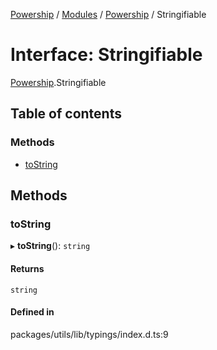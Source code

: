 [Powership](../README.md) / [Modules](../modules.md) / [Powership](../modules/Powership.md) / Stringifiable

# Interface: Stringifiable

[Powership](../modules/Powership.md).Stringifiable

## Table of contents

### Methods

- [toString](Powership.Stringifiable.md#tostring)

## Methods

### toString

▸ **toString**(): `string`

#### Returns

`string`

#### Defined in

packages/utils/lib/typings/index.d.ts:9
